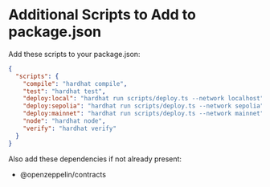 
# Additional Scripts to Add to package.json

Add these scripts to your package.json:

```json
{
  "scripts": {
    "compile": "hardhat compile",
    "test": "hardhat test",
    "deploy:local": "hardhat run scripts/deploy.ts --network localhost",
    "deploy:sepolia": "hardhat run scripts/deploy.ts --network sepolia",
    "deploy:mainnet": "hardhat run scripts/deploy.ts --network mainnet",
    "node": "hardhat node",
    "verify": "hardhat verify"
  }
}
```

Also add these dependencies if not already present:
- @openzeppelin/contracts
